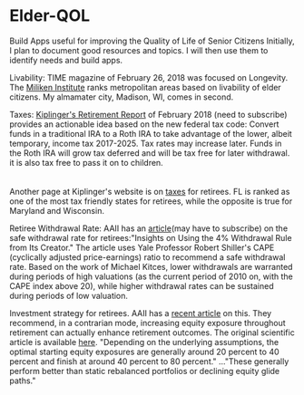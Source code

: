 # Elder-QOL
Build Apps useful for improving the Quality of Life of Senior Citizens
Initially, I plan to document good resources and topics. I will then use them to identify needs and build apps. 

Livability: TIME magazine of February 26, 2018 was focused on Longevity. The [Miliken Institute](http://successfulaging.milkeninstitute.org/) ranks metropolitan areas based on livability of elder citizens. My almamater city, Madison, WI, comes in second. 

Taxes: [Kiplinger's Retirement Report](https://www.kiplinger.com/) of February 2018 (need to subscribe) provides an actionable idea based on the new federal tax code: Convert funds in a traditional IRA to a Roth IRA to take advantage of the lower, albeit temporary, income tax 2017-2025. Tax rates may increase later. Funds in the Roth IRA will grow tax deferred and will be tax free for later withdrawal. it is also tax free to pass it on to children.<br><br>  
Another page at Kiplinger's website is on [taxes](https://www.kiplinger.com/tool/retirement/T055-S001-state-by-state-guide-to-taxes-on-retirees/index.php?rid=PROD-LINKS) for retirees. FL is ranked as one of the most tax friendly states for retirees, while the opposite is true for Maryland and Wisconsin.  

Retiree Withdrawal Rate: AAII has an [article](http://www.aaii.com/)(may have to subscribe) on the safe withdrawal rate for retirees:"Insights on Using the 4% Withdrawal Rule from Its Creator." The article uses Yale Professor Robert Shiller's CAPE (cyclically adjusted price-earnings) ratio to recommend a safe withdrawal rate. Based on the work of Michael Kitces, lower withdrawals are warranted during periods of high valuations (as the current period of 2010 on, with the CAPE index above 20), while higher withdrawal rates can be sustained during periods of low valuation. 

Investment strategy for retirees. AAII has a [recent article](http://www.aaii.com/journal/article3/reduce-stock-exposure-in-retirement-or-gradually-increase-it?viewall=true) on this. They recommend, in a contrarian mode, increasing equity exposure throughout retirement can actually enhance retirement outcomes. The original scientific article is available [here](https://www.onefpa.org/journal/Pages/Reducing%20Retirement%20Risk%20with%20a%20Rising%20Equity%20Glide%20Path.aspx). "Depending on the underlying assumptions, the optimal starting equity exposures are generally around 20 percent to 40 percent and finish at around 40 percent to 80 percent." ..."These generally perform better than static rebalanced portfolios or declining equity glide paths."
